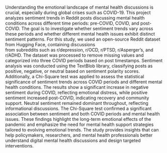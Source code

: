 
Understanding the emotional landscape of mental health discussions is crucial, especially during global crises such as COVID-19. This project analyzes sentiment trends in Reddit posts discussing mental health conditions across different time periods: pre-COVID, COVID, and post-COVID. The goal is to investigate whether sentiment trends vary across these periods and whether different mental health issues exhibit distinct sentiment patterns. 
      For this study, we used an open-source Reddit dataset from Hugging Face, containing discussions      
from subreddits such as r/depression, r/OCD, r/PTSD, r/Asperger’s, and r/ADHD. The dataset was processed to remove missing values and categorized into three COVID periods based on post timestamps. Sentiment analysis was conducted using the TextBlob library, classifying posts as positive, negative, or neutral based on sentiment polarity scores. Additionally, a Chi-Square test was applied to assess the statistical significance of sentiment trends across COVID periods and different mental health conditions. The results show a significant increase in negative sentiment during COVID, reflecting emotional distress, while positive sentiment increased post-COVID, indicating recovery and community support. Neutral sentiment remained dominant throughout, reflecting informational discussions. The Chi-Square test confirmed a significant association between sentiment and both COVID periods and mental health issues.  These findings highlight the long-term emotional effects of the pandemic and emphasize the need for mental health support strategies tailored to evolving emotional trends. The study provides insights that can help policymakers, researchers, and mental health professionals better understand digital mental health discussions and design targeted interventions.  

